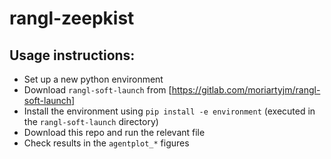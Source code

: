 # rangl-zeepkist

## Usage instructions:
* Set up a new python environment
* Download ``rangl-soft-launch`` from [https://gitlab.com/moriartyjm/rangl-soft-launch]
* Install the environment using ``pip install -e environment`` (executed in the ``rangl-soft-launch`` directory) 
* Download this repo and run the relevant file
* Check results in the ``agentplot_*`` figures
